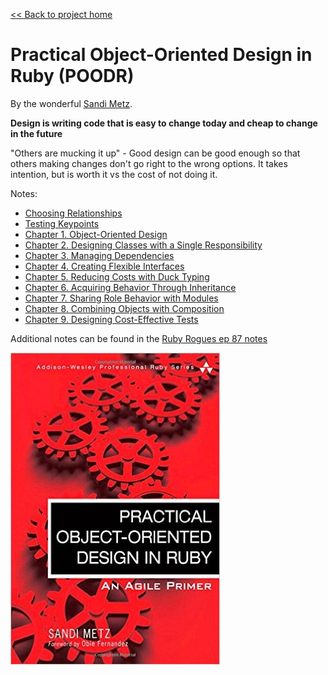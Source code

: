 [&lt;&lt; Back to project home](../README.md)

# Practical Object-Oriented Design in Ruby (POODR)

By the wonderful [Sandi Metz](http://sandimetz.com).

**Design is writing code that is easy to change today and cheap to change in the future**

"Others are mucking it up" -
Good design can be good enough so that others making changes don't go right
to the wrong options. It takes intention, but is worth it vs the cost of not
doing it.

Notes:

- [Choosing Relationships](choosing-relationships.md)
- [Testing Keypoints](testing-keypoints.md)
- [Chapter 1. Object-Oriented Design](ch1-oo-design.md)
- [Chapter 2. Designing Classes with a Single Responsibility](ch2-designing-for-single-responsibility.md)
- [Chapter 3. Managing Dependencies](ch3-managing-dependencies.md)
- [Chapter 4. Creating Flexible Interfaces](ch4-creating-flexy-interfaces.md)
- [Chapter 5. Reducing Costs with Duck Typing](ch5-duck-typing-ftw.md)
- [Chapter 6. Acquiring Behavior Through Inheritance](ch6-behavior-thru-inheritance.md)
- [Chapter 7. Sharing Role Behavior with Modules](ch7-behavior-thru-modules.md)
- [Chapter 8. Combining Objects with Composition](ch8-object-composition.md)
- [Chapter 9. Designing Cost-Effective Tests](ch9-cost-effective-tests.md)

Additional notes can be found in the [Ruby Rogues ep 87 notes](rr-ep87-notes.md)

![poodr the book](poodr-book-small.jpg)
